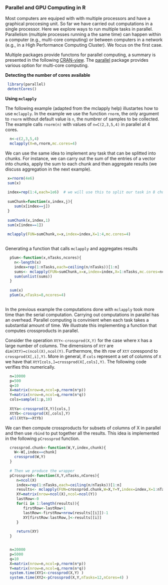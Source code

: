 ### Parallel and GPU Computing in R

Most computers are equiped with with multiple processors and have a graphical proccesing unit. So far we have carried out computations in a single processor.
Here we explore ways to run multiple tasks in parallel. Parallelism (multiple processes running a the same time) can happen within a computer
(e.g., multi-core computing) or between computers in a network (e.g., in a High Performance Computing Cluster). We focus on the first case.


Multiple packages provide functons for parallel computing, a summary is presented in the following 
[CRAN-view](https://cran.r-project.org/web/views/HighPerformanceComputing.html). 
The [parallel](https://stat.ethz.ch/R-manual/R-devel/library/parallel/doc/parallel.pdf) package provides various option for multi-core computing.


**Detecting the number of cores available**

```r
 library(parallel)
 detectCores()
```

**Using `mclapply`**


The following example (adapted from the mclapply help) illustartes how to use `mclapply`. In the example we use the function `rnorm`, the 
only argument to `rnorm` without default value is `n`, the numbrer of samples to be collected. The example calls `rnorm(n)` with
values of `n=C(2,3,5,4)` in parallel at 4 cores.
```r
  n<-c(2,3,5,4)
  mclapply(X=n,rnorm,mc.cores=4)
```

We can use the same idea to implement any task that can be splitted into chunks. For instance, we can carry out the sum of the entries
of a vector into chunks, apply the sum to each chunk and then aggregate results (we discuss aggregation in the next example).

```r
 x=rnorm(4e6)
 sum(x) 
 
 index=rep(1:4,each=1e6)  # we will use this to split our task in 8 chunks
   
 sumChunk=function(x,index,j){
  	sum(x[index==j])
 }
 
 sumChunk(x,index,1)
 sum(x[index==1])
 
 mclapply(FUN=sumChunk,x=x,index=index,X=1:4,mc.cores=4)
  
```

Generating a function that calls `mclapply` and aggregates results

```r
  pSum<-function(x,nTasks,ncores){
    n<-length(x)
    index=rep(1:nTasks,each=ceiling(n/nTasks))[1:n]
    sums<- mclapply(FUN=sumChunk,x=x,index=index,X=1:nTasks,mc.cores=ncores)
    sum(unlist(sums))
  }
  
  sum(x)
  pSum(x,nTasks=8,ncores=4)
  
```

In the previous example the computations done with `mclapply` took more time than the serial computation. Carrying out computations in parallel has an overhead. Parallel computing is convinient when each task takes a substantial amount of time. 
We illustrate this implementing a function that computes crossproducts in parallel.

Consider the operation `XtY<-crossprod(X,Y)` for the case where `X` has a large number of columns. The dimensions of `XtY` are `dim(XtY)=c(ncol(X),ncol(Y)`. Furthermore, the ith row of `XtY`  corespond to `crossprod(X[,i],Y)`. More in general, if `cols` represent a set of columns of `X` we have that `XtY[cols,]=crossprod(X[,cols],Y)`. The following code verifies this numerically.


```r
  n=10000
  p=500
  q=10
  X=matrix(nrow=n,ncol=p,rnorm(n*p))
  Y=matrix(nrow=n,ncol=q,rnorm(n*q))
  cols=sample(1:p,10)
  
  XtYa<-crossprod(X,Y)[cols,]
  XtYb<-crossprod(X[,cols],Y)
  all(XtYa==XtYb)
```

We can then compute crossproducts for subsets of columns of X in parallel and then use `rbind` to put together all the results. This idea is implemented in the following `pCrossprod` function.

```r
  crossprod.chunk<-function(W,Y,index,chunk){
    W<-W[,index==chunk]
    crossprod(W,Y)
  }
  
  # Then we produce the wrapper
  pCrossprod<-function(X,Y,nTasks,nCores){ 
     n=ncol(X)
     index=rep(1:nTasks,each=ceiling(n/nTasks))[1:n]
     results<- mclapply(FUN=crossprod.chunk,W=X,Y=Y,index=index,X=1:nTasks,mc.cores=nCores)
     XY=matrix(nrow=ncol(X),ncol=ncol(Y))
     lastRow<-0
     for(i in 1:length(results)){
        firstRow<-lastRow+1
        lastRow<-firstRow+nrow(results[[i]])-1
        XY[firstRow:lastRow,]<-results[[i]]
     }
     
     return(XY)
  }

```


```r

  n=20000
  p=5000
  q=10
  X=matrix(nrow=n,ncol=p,rnorm(n*p))
  Y=matrix(nrow=n,ncol=q,rnorm(n*q))
  system.time(XY1<-crossprod(X,Y) )
  system.time(XY2<-pCrossprod(X,Y,nTasks=12,nCores=4) )

```

